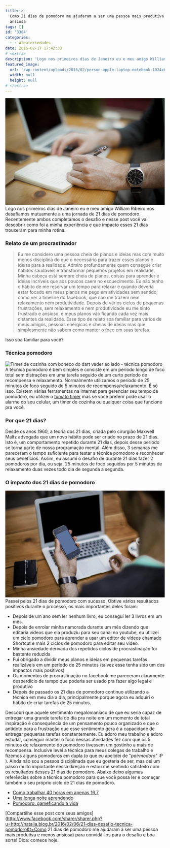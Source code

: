 ```yaml
---
title: >-
  Como 21 dias de pomodoro me ajudaram a ser uma pessoa mais produtiva e menos
  ansiosa
tags: []
id: '3384'
categories:
  - - Aleatoriedades
date: 2016-02-17 17:42:33
# <extra>
description: 'Logo nos primeiros dias de Janeiro eu e meu amigo William Ribeiro nos desafiamos mutuamente a uma jornada de 21 dias de pomodoro. Recentemente ambos completamos o desafio e nesse post você vai descobrir como foi a minha experiência e que impacto esses 21 dias trouxeram para minha rotina. Relato de um procrastinador Eu me considero uma pessoa cheia de planos e ideias mas com muito menos disciplina do que o necessário para trazer esses planos e ideias para a realidade. Admiro profundamente quem consegue criar hábitos saudáveis e transformar pequenos projetos em realidade. Minha cabeça está sempre cheia de planos, coisas para aprender e ideias incríveis que aos poucos caem no esquecimento. Eu não tenho o hábito de me reservar um tempo para relaxar e quando deveria estar focado em meus planos me pego em atividades sem sentido, como &hellip;'
featured_image: 
  url: '/wp-content/uploads/2016/02/person-apple-laptop-notebook-1024x683.jpg'
  width: null
  height: null
# </extra>
---
```


[![Pessoa com relógio mexendo no computador e fazendo anotações](/wp-content/uploads/2016/02/person-apple-laptop-notebook-1024x683.jpg)](/wp-content/uploads/2016/02/person-apple-laptop-notebook.jpg) Logo nos primeiros dias de Janeiro eu e meu amigo William Ribeiro nos desafiamos mutuamente a uma jornada de 21 dias de pomodoro. Recentemente ambos completamos o desafio e nesse post você vai descobrir como foi a minha experiência e que impacto esses 21 dias trouxeram para minha rotina.

### Relato de um procrastinador

> Eu me considero uma pessoa cheia de planos e ideias mas com muito menos disciplina do que o necessário para trazer esses planos e ideias para a realidade. Admiro profundamente quem consegue criar hábitos saudáveis e transformar pequenos projetos em realidade. Minha cabeça está sempre cheia de planos, coisas para aprender e ideias incríveis que aos poucos caem no esquecimento. Eu não tenho o hábito de me reservar um tempo para relaxar e quando deveria estar focado em meus planos me pego em atividades sem sentido, como ver a timeline do facebook, que não me trazem nem relaxamento nem produtividade. Depois de vários ciclos de pequenas frustrações, sem relaxamento e nem produtividade eu me sinto frustrado e ansioso, e meus planos vão ficando cada vez mais distantes da realidade. Esse tipo de relato soa familiar para vários de meus amigos, pessoas enérgicas e cheias de ideias mas que simplesmente não sabem como manter o foco em suas tarefas.

Isso soa familiar para você?

### Técnica pomodoro

![Timer de cozinha com boneco do dart vader ao lado - técnica pomodoro](/wp-content/uploads/2016/02/5351547427_9d9447efcd_b-1024x683.jpg) A técnica pomodoro é bem simples e consiste em um período longo de foco total sem distrações em uma tarefa seguido de um curto período de recompensa e relaxamento. Normalmente utilizamos o período de 25 minutos de foco seguido de 5 minutos de recompensa/relaxamento. É só isso. Existem várias ferramentas na internet para gerenciar seu tempo de pomodoro, eu utilizei o [tomato timer](http://tomato-timer.com/) mas se você preferir pode usar o alarme do seu celular, um timer de cozinha ou qualquer coisa que funcione pra você.

### Por que 21 dias?

Desde os anos 1960, a teoria dos 21 dias, criada pelo cirurgião Maxwell Maltz advogada que um novo hábito pode ser criado no prazo de 21 dias. Isto é, um comportamento repetido durante 21 dias, depois desse período se torna parte de nossa programação mental. Além disso, 3 semanas me pareceram o tempo suficiente para testar a técnica pomodoro e reconhecer seus benefícios. Assim, eu assumí o desafio de durante 21 dias fazer 2 pomodoros por dia, ou seja, 25 minutos de foco seguidos por 5 minutos de relaxamento duas vezes todo dia de segunda a segunda.

### O impacto dos 21 dias de pomodoro

[![Homem olhando para o celular enquanto usa o computador](/wp-content/uploads/2016/02/man-person-apple-iphone-1024x682.jpg)](/wp-content/uploads/2016/02/man-person-apple-iphone.jpg) Passei pelos 21 dias de pomodoro com sucesso. Obtive vários resultados positivos durante o processo, os mais importantes deles foram:

*   Depois de um ano sem ler nenhum livro, eu conseguí ler 3 livros em um mês.
*   Depois de enrolar minha namorada durante um mês dizendo que editaria vídeos que ela produziu para seu canal no youtube, eu utilizei um ciclo pomodoro para aprender a usar um editor de vídeos chamado Shortcut e mais 2 ciclos de pomodoro para editar seu vídeo.
*   Minha ansiedade derivada dos repetidos ciclos de procrastinação foi bastante reduzida
*   Fui obrigado a dividir meus planos e ideias em pequenas tarefas realizáveis em um período de 25 minutos (talvez esse tenha sido um dos impactos mais positivos)
*   Os momentos de procrastinação no facebook me pareceram claramente desperdício de tempo que poderia ser usado pra fazer algo legal e produtivo
*   Depois de passado os 21 dias de pomodoro continuo utilizando a técnica em meu dia a dia, principalmente porque agora eu adquirí o hábito de criar tarefas de 25 minutos.

Descobrí que aquele sentimento megalomaníaco de que eu seria capaz de entregar uma grande tarefa do dia pra noite em um momento de total inspiração é consequência de um pensamento pouco organizado e que o antídoto para a frustração que esse sentimento gera é a capacidade de entregar pequenas tarefas constantemente. Eu adoro meu trabalho e adoro estudar, conseguir manter o foco nessas atividades fez com que os 5 minutos de relaxamento do pomodoro tivessem um gostinho a mais de recompensa. Inclusive levei a técnica para meus colegas de trabalho e fizemos alguns pomodoros em dupla (o que eu apelidei de "_pairmodoro_" :P ). Ainda não sou a pessoa disciplinada que eu gostaria de ser, mas dei um passo muito importante nessa direção e estou me sentindo satisfeito com os resultados desses 21 dias de pomodoro. Abaixo deixo algumas referências sobre a técnica pomodoro para que você possa ler e começar também o seu próprio ciclo de 21 dias de pomodoro.

*   [Como trabalhar 40 horas em apenas 16,7](http://papodehomem.com.br/como-trabalhar-40-horas-em-apenas-16-7/) 
*   [Uma longa noite aprendendo](http://mel-meow.com/uma-longa-noite-aprendendo/)
*   [Pomodoro: gameficando a vida](https://medium.com/@nunesf/pomodoro-gameficando-a-vida-d2040d63169f) 

[Compartilhe esse post com seus amigos](http://www.facebook.com/sharer/sharer.php?u=http://natalia.blog.br/2016/02/06/21-dias-desafio-tecnica-pomodoro&t=Como 21 dias de pomodoro me ajudaram a ser uma pessoa mais produtiva e menos ansiosa) para convidá-los para o desafio e boa sorte! Dica: comece hoje.
